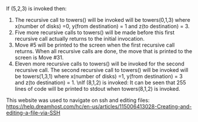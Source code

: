 If (5,2,3) is invoked then:
1. The recursive call to towers() will be invoked will be towers(0,1,3) where x(number of disks) =0, 
y(from destination) = 1 and z(to destination) = 3.
2. Five more recursive calls to towers() will be made before this first recursive call actually returns 
to the initial invocation.
3. Move #5 will be printed to the screen when the first recursive call returns. When all recursive calls are done, the move that is printed to the screen is Move #31.
4. Eleven more recursive calls to towers() will be invoked for the second recursive call. The second recursive call to towers() will be invoked will be towers(1,3,1) where x(number of disks) =1, 
y(from destination) = 3 and z(to destination) = 1.
\nIf (8,1,2)  is invoked:
It can be seen that 255 lines of code will be printed to stdout when towers(8,1,2) is invoked.



This website was used to navigate on ssh and editing files:
https://help.dreamhost.com/hc/en-us/articles/115006413028-Creating-and-editing-a-file-via-SSH

